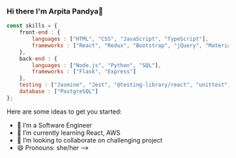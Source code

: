 ### Hi there I'm Arpita Pandya👋

```javascript
const skills = {
    front-end : {
        languages : ["HTML", "CSS", "JavaScript", "TypeScript"],
        frameworks : ["React", "Redux", "Bootstrap", "jQuery", "Material UI"]
    }, 
    back-end : {
        languages : ["Node.js", "Python", "SQL"],
        frameworks : ["Flask", "Express"] 
    }, 
    testing : ["Jasmine", "Jest", "@testing-library/react", "unittest"],
    database : ["PostgreSQL"]
};
```

Here are some ideas to get you started:

- 🔭 I’m a Software Engineer
- 🌱 I’m currently learning React, AWS
- 👯 I’m looking to collaborate on challenging project
- 😄 Pronouns: she/her
-->
